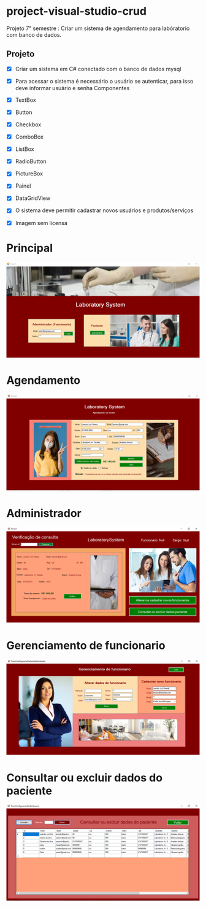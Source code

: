 # project-visual-studio-crud
 Projeto 7° semestre : Criar um sistema  de agendamento para labóratorio com banco de dados.

## Projeto
- [X] Criar um sistema em C# conectado com o banco de dados mysql
- [X] Para acessar o sistema é necessário o usuário se autenticar, para isso deve informar usuário e senha
 Componentes
 - [x] TextBox
 - [x] Button
 - [x] Checkbox
 - [x] ComboBox
 - [x] ListBox
 - [x] RadioButton
 - [x] PictureBox
 - [x] Painel
 - [x] DataGridView
- [x] O sistema deve permitir cadastrar novos usuários e produtos/serviços
- [x] Imagem sem licensa




# Principal

![imagem](https://github.com/leandroluizpereira/project-visual-studio-crud/blob/main/imagens/1.png)

# Agendamento

![imagem](https://github.com/leandroluizpereira/project-visual-studio-crud/blob/main/imagens/2.png)

# Administrador

![imagem](https://github.com/leandroluizpereira/project-visual-studio-crud/blob/main/imagens/3.png)

# Gerenciamento de funcionario

![imagem](https://github.com/leandroluizpereira/project-visual-studio-crud/blob/main/imagens/4.png)

# Consultar ou excluir dados do paciente

![imagem](https://github.com/leandroluizpereira/project-visual-studio-crud/blob/main/imagens/5.png)
